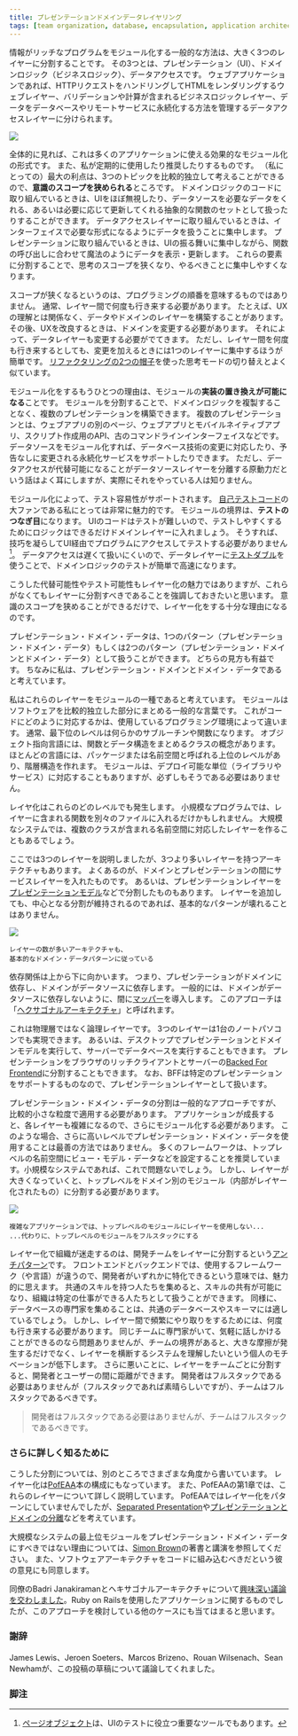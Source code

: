 ```yaml
---
title: プレゼンテーションドメインデータレイヤリング
tags: [team organization, database, encapsulation, application architecture, web development]
---
```


<!-- One of the most common ways to modularize an information-rich program 
 !-- is to separate it into three broad layers: presentation (UI), domain logic (aka business logic), and data access.  -->
<!-- So you often see web applications divided into a web layer 
 !-- 	that knows about handling HTTP requests and rendering HTML, 
 !-- 	a business logic layer that contains validations and calculations, 
 !-- 	and a data access layer that sorts out how to manage persistent data in a database or remote services. -->

情報がリッチなプログラムをモジュール化する一般的な方法は、大きく3つのレイヤーに分割することです。
その3つとは、プレゼンテーション（UI）、ドメインロジック（ビジネスロジック）、データアクセスです。
ウェブアプリケーションであれば、HTTPリクエストをハンドリングしてHTMLをレンダリングするウェブレイヤー、バリデーションや計算が含まれるビジネスロジックレイヤー、データをデータベースやリモートサービスに永続化する方法を管理するデータアクセスレイヤーに分けられます。


![](https://martinfowler.com/bliki/images/presentationDomainDataLayering/all_basic.png)


<!-- On the whole 
 !-- 	I've found this to be an effective form of modularization for many applications 
 !-- 	and one that I regularly use and encourage.  -->
<!-- It's biggest advantage (for me) is 
 !-- 	that it allows me to reduce the scope of my attention
 !-- 	by allowing me to think about the three topics relatively independently.  -->
<!-- When I'm working on domain logic code I can mostly ignore the UI 
 !-- 	and treat any interaction with data sources 
 !-- 	as an abstract set of functions 
 !-- 		that give me the data I need and update it as I wish. -->
<!-- When I'm working on the data access layer 
 !-- 	I focus on the details of wrangling the data into the form required by my interface.  -->
<!-- When I'm working on the presentation I can focus on the UI behavior, 
 !-- 	treating any data to display or update as magically appearing by function calls.  -->
<!-- By separating these elements I narrow the scope of my thinking in each piece, 
 !-- 	which makes it easier for me to follow what I need to do. -->

全体的に見れば、これは多くのアプリケーションに使える効果的なモジュール化の形式です。
また、私が定期的に使用したり推奨したりするものです。
（私にとっての）最大の利点は、3つのトピックを比較的独立して考えることができるので、**意識のスコープを狭められる**ところです。
ドメインロジックのコードに取り組んでいるときは、UIをほぼ無視したり、データソースを必要なデータをくれる、あるいは必要に応じて更新してくれる抽象的な関数のセットとして扱ったりすることができます。
データアクセスレイヤーに取り組んでいるときは、インターフェイスで必要な形式になるようにデータを扱うことに集中します。
プレゼンテーションに取り組んでいるときは、UIの振る舞いに集中しながら、関数の呼び出しに合わせて魔法のようにデータを表示・更新します。
これらの要素に分割することで、思考のスコープを狭くなり、やるべきことに集中しやすくなります。

<!-- This narrowing of scope doesn't imply any sequence to programming them  -->
<!-- - I usually find I need to iterate between the layers.  -->
<!-- I might build the data and domain layers off my initial understanding of the UX, but when refining the UX I need to change the domain which necessitates a change to the data layer. -->
<!-- But even with that kind of cross-layer iteration, 
 !-- I find it easier to focus on one layer at a time as I make changes.  -->
<!-- It's similar to the switching of thinking modes you get with refactoring's two hats. -->

スコープが狭くなるというのは、プログラミングの順番を意味するものではありません。
通常、レイヤー間で何度も行き来する必要があります。
たとえば、UXの理解とは関係なく、データやドメインのレイヤーを構築することがあります。
その後、UXを改良するときは、ドメインを変更する必要があります。
それによって、データレイヤーも変更する必要がでてきます。
ただし、レイヤー間を何度も行き来するとしても、変更を加えるときには1つのレイヤーに集中するほうが簡単です。
[リファクタリングの2つの帽子](https://martinfowler.com/articles/workflowsOfRefactoring/#2hats)を使った思考モードの切り替えとよく似ています。

<!-- Another reason to modularize is  -->
<!-- to allow me to substitute different implementations of modules.  -->
<!-- This separation allows me to build multiple presentations on top of the same domain logic
 !-- 	without duplicating it.  -->
<!-- Multiple presentations could be separate pages in a web app, 
 !-- 	having a web app plus mobile native apps, 
 !-- 	an API for scripting purposes, 
 !-- 	or even an old fashioned command line interface.  -->
<!-- Modularizing the data source allows me
 !-- 	to cope gracefully with a change in database technology, 
 !-- 	or to support services for persistence that may change with little notice.  -->
<!-- However I have to mention that while I often hear about data access substitution being a driver for separating the data source layer, 
 !-- 	I rarely hear of someone actually doing it. -->

モジュール化をするもうひとつの理由は、モジュールの**実装の置き換えが可能になる**ことです。
モジュールを分割することで、ドメインロジックを複製することなく、複数のプレゼンテーションを構築できます。
複数のプレゼンテーションとは、ウェブアプリの別のページ、ウェブアプリとモバイルネイティブアプリ、スクリプト作成用のAPI、古のコマンドラインインターフェイスなどです。
データソースをモジュール化すれば、データベース技術の変更に対応したり、予告なしに変更される永続化サービスをサポートしたりできます。
ただし、データアクセスが代替可能になることがデータソースレイヤーを分離する原動力だという話はよく耳にしますが、実際にそれをやっている人は知りません。

<!-- Modularity also supports testability, which naturally appeals to me as a big fan of SelfTestingCode.  -->
<!-- Module boundaries expose seams that are good affordance for testing. UI code is often tricky to test, so it's good to get as much logic as you can into a domain layer 
 !-- 	which is easily tested without having to do gymnastics to access the program through a UI [1]. 
 !-- Data access is often slow and awkward, 
 !-- so using TestDoubles around the data layer often makes 
 !-- 	domain logic testing much easier and responsive. -->

モジュール化によって、テスト容易性がサポートされます。
[自己テストコード](/SelfTestingCode)の大ファンである私にとっては非常に魅力的です。
モジュールの境界は、**テストのつなぎ目**になります。
UIのコードはテストが難しいので、テストしやすくするためにロジックはできるだけドメインレイヤーに入れましょう。
そうすれば、技巧を凝らしてUI経由でプログラムにアクセスしてテストする必要がありません[^1]。
データアクセスは遅くて扱いにくいので、データレイヤーに[テストダブル](/TestDouble)を使うことで、ドメインロジックのテストが簡単で高速になります。


<!-- While substitutability and testability are certainly benefits of this layering, I must stress that even without either of these reasons 
 !-- 	I would still divide into layers like this.  -->
<!-- The reduced scope of attention reason is sufficient on its own. -->

こうした代替可能性やテスト可能性もレイヤー化の魅力ではありますが、これらがなくてもレイヤーに分割すべきであることを強調しておきたいと思います。
意識のスコープを狭めることができるだけで、レイヤー化をする十分な理由になるのです。

<!-- When talking about this we can either look at it as one pattern (presentation-domain-data) or split it into two patterns (presentation-domain, and domain-data). Both points of view are useful - I think of presentation-domain-data as a composite of presentation-domain and domain-data. -->

プレゼンテーション・ドメイン・データは、1つのパターン（プレゼンテーション・ドメイン・データ）もしくは2つのパターン（プレゼンテーション・ドメインとドメイン・データ）として扱うことができます。
どちらの見方も有益です。
ちなみに私は、プレゼンテーション・ドメインとドメイン・データであると考えています。

<!-- I consider these layers to be a form of module,  -->
<!-- which is a generic word I use for how we clump our software 
 !-- into relatively independent pieces. -->
<!-- Exactly how this corresponds to code depends on the programming environment we're in.  -->
<!-- Usually the lowest level is some form of subroutine or function.  -->
<!-- An object-oriented language will have a notion of class that collects functions and data structure.  -->
<!-- Most languages have some form of higher level called packages or namespaces,
 !-- which often can be formed into a hierarchy.  -->
<!-- Modules may correspond to separately deployable units: 
 !-- 	libraries, or services, but they don't have to. -->
私はこれらのレイヤーをモジュールの一種であると考えています。
モジュールはソフトウェアを比較的独立した部分にまとめる一般的な言葉です。
これがコードにどのように対応するかは、使用しているプログラミング環境によって違います。
通常、最下位のレベルは何らかのサブルーチンや関数になります。
オブジェクト指向言語には、関数とデータ構造をまとめるクラスの概念があります。
ほとんどの言語には、パッケージまたは名前空間と呼ばれる上位のレベルがあり、階層構造を作れます。
モジュールは、デプロイ可能な単位（ライブラリやサービス）に対応することもありますが、必ずしもそうである必要はありません。


<!-- Layering can occur at any of these levels.  -->
<!-- A small program may just put separate functions for the layers into different files. 
 !-- A larger system may have layers corresponding to namespaces with many classes in each. -->

レイヤ化はこれらのどのレベルでも発生します。
小規模なプログラムでは、レイヤーに含まれる関数を別々のファイルに入れるだけかもしれません。
大規模なシステムでは、複数のクラスが含まれる名前空間に対応したレイヤーを作ることもあるでしょう。

<!-- I've mentioned three layers here, but it's common to see architectures with more than three layers. 
 !-- A common variation is to put a service layer between the domain and presentation,  -->
<!-- or to split the presentation layer into separate layers with something 
 !-- like Presentation Model.  -->
<!-- I don't find that more layers breaks the essential pattern, 
 !-- 	since the core separations still remain. -->
ここでは3つのレイヤーを説明しましたが、3つより多いレイヤーを持つアーキテクチャもあります。
よくあるのが、ドメインとプレゼンテーションの間にサービスレイヤーを入れたものです。
あるいは、プレゼンテーションレイヤーを[プレゼンテーションモデル](https://martinfowler.com/eaaDev/PresentationModel.html)などで分割したものもあります。
レイヤーを追加しても、中心となる分割が維持されるのであれば、基本的なパターンが壊れることはありません。

![](https://martinfowler.com/bliki/images/presentationDomainDataLayering/all_more.png)

```
レイヤーの数が多いアーキテクチャも、
基本的なドメイン・データパターンに従っている
```

<!-- The dependencies generally run from top to bottom through the layer stack: 
 !-- 	presentation depends on the domain, which then depends on the data source.  -->
<!-- A common variation is to arrange things 
 !-- 	so that the domain does not depend on its data sources 
 !-- 	by introducing a mapper between the domain and data source layers. This approach is often referred to as a Hexagonal Architecture. -->

依存関係は上から下に向かいます。
つまり、プレゼンテーションがドメインに依存し、ドメインがデータソースに依存します。
一般的には、ドメインがデータソースに依存しないように、間に[マッパー](/pofeaa/Mapper/)を導入します。
このアプローチは「[ヘクサゴナルアーキテクチャ](http://alistair.cockburn.us/Hexagonal+architecture)」と呼ばれます。

<!-- These layers are logical layers not physical tiers. -->
<!-- I can run all three layers on my laptop,  -->
<!-- I can run the presentation and domain model in a desktop with a database on a server,  -->
<!-- I can split the presentation with a rich client in the browser and a 
 !-- 	Backed For Frontend on the server.  -->
<!-- In that case I treat the BFF as a presentation layer 
 !-- 	as it's focused on supporting a particular presentation option. -->
これは物理層ではなく論理レイヤーです。
3つのレイヤーは1台のノートパソコンでも実現できます。
あるいは、デスクトップでプレゼンテーションとドメインモデルを実行して、サーバーでデータベースを実行することもできます。
プレゼンテーションをブラウザのリッチクライアントとサーバーの[Backed For Frontend](https://samnewman.io/patterns/architectural/bff/)に分割することもできます。
なお、BFFは特定のプレゼンテーションをサポートするものなので、プレゼンテーションレイヤーとして扱います。

<!-- Although presentation-domain-data separation is a common approach, 
 !-- it should only be applied at a relatively small granularity.  -->
<!-- As an application grows, each layer can get sufficiently complex on its own 
 !-- 	that you need to modularize further.  -->
<!-- When this happens 
 !-- 	it's usually not best to use presentation-domain-data as the higher level of modules.  -->
<!-- Often frameworks encourage you to have something like 
 !-- 	view-model-data as the top level namespaces;  -->
<!-- that's OK for smaller systems, but once any of these layers gets too big 
 !-- you should split your top level into domain oriented modules which are internally layered. -->
プレゼンテーション・ドメイン・データの分割は一般的なアプローチですが、
比較的小さな粒度で適用する必要があります。
アプリケーションが成長すると、各レイヤーも複雑になるので、さらにモジュール化する必要があります。
このような場合、さらに高いレベルでプレゼンテーション・ドメイン・データを使用することは最善の方法ではありません。
多くのフレームワークは、トップレベルの名前空間にビュー・モデル・データなどを設定することを推奨しています。小規模なシステムであれば、これで問題ないでしょう。
しかし、レイヤーが大きくなっていくと、トップレベルをドメイン別のモジュール（内部がレイヤー化されたもの）に分割する必要があります。

![](https://martinfowler.com/bliki/images/presentationDomainDataLayering/all_top.png)

```
複雑なアプリケーションでは、トップレベルのモジュールにレイヤーを使用しない...
...代わりに、トップレベルのモジュールをフルスタックにする
```


<!-- One common way I've seen this layering lead organizations astray 
 !-- 	is the AntiPattern of separating development teams by these layers.  -->
<!-- This looks appealing 
 !-- 	because front-end and back-end development require different frameworks (or even languages) 
 !-- 	making it easy for developers 
 !-- 	to specialize in one or the other.  -->
<!-- Putting those people with common skills together 
 !-- supports skill sharing and 
 !-- allows the organization to treat the team
 !-- 	as a provider of a single, well-delineated type of work.  -->
<!-- In the same way, 
 !-- 	putting all the database specialists together fits in with 
 !-- 	the common centralization of databases and schemas.  -->
<!-- But the rich interplay between these layers 
 !-- 	necessitates frequent swapping between them.  -->
<!-- This isn't too hard when you have specialists in the same team 
 !-- 	who can casually collaborate,  -->
<!-- but team boundaries add considerable friction, as well as reducing an individual's motivation to develop the important cross-layer understanding of a system.  -->
<!-- Worse, separating the layers into teams adds distance between developers and users.  -->
<!-- Developers don't have to be full-stack (although that is laudable) but teams should be. -->

レイヤー化で組織が迷走するのは、開発チームをレイヤーに分割するという[アンチパターン](/AntiPattern)です。
フロントエンドとバックエンドでは、使用するフレームワーク（や言語）が違うので、開発者がいずれかに特化できるという意味では、魅力的に思えます。
共通のスキルを持つ人たちを集めると、スキルの共有が可能になり、組織は特定の仕事ができる人たちとして扱うことができます。
同様に、データベースの専門家を集めることは、共通のデータベースやスキーマには適しているでしょう。
しかし、レイヤー間で頻繁にやり取りをするためには、何度も行き来する必要があります。
同じチームに専門家がいて、気軽に話しかけることができるのなら問題ありませんが、チームの境界があると、大きな摩擦が発生するだけでなく、レイヤーを横断するシステムを理解したいという個人のモチベーションが低下します。
さらに悪いことに、レイヤーをチームごとに分割すると、開発者とユーザーの間に距離ができます。
開発者はフルスタックである必要はありませんが（フルスタックであれば素晴らしいですが）、チームはフルスタックであるべきです。

<!-- Developers don't have to be full-stack but teams should be. -->
> 開発者はフルスタックである必要はありませんが、チームはフルスタックであるべきです。


<!-- ### Further Reading -->
### さらに詳しく知るために

<!-- I've written about this separation from a number of different angles elsewhere.  -->
<!-- This layering drives the structure of P of EAA 
 !-- 	and chapter 1 of that book talks more about this layering.  -->
<!-- I didn't make this layering a pattern in its own right in that book  -->
<!-- but have toyed with that territory with Separated Presentation and PresentationDomainSeparation. -->

こうした分割については、別のところでさまざまな角度から書いています。
レイヤー化は[PofEAA](https://martinfowler.com/books/eaa.html)本の構成にもなっています。
また、PofEAAの第1章では、これらのレイヤーについて詳しく説明しています。
PofEAAではレイヤー化をパターンにしていませんでしたが、[Separated Presentation](https://martinfowler.com/eaaDev/SeparatedPresentation.html)や[プレゼンテーションとドメインの分離](/PresentationDomainSeparation)などを考えています。

<!-- For more on why presentation-domain-data shouldn't be the highest level modules in a larger system, take a look at the writing and speaking of Simon Brown.  -->
<!-- I also agree with him that software architecture should be embedded in code. -->

大規模なシステムの最上位モジュールをプレゼンテーション・ドメイン・データにすべきではない理由については、[Simon Brown](https://simonbrown.je/)の著書と講演を参照してください。
また、ソフトウェアアーキテクチャをコードに組み込むべきだという彼の意見にも同意します。

<!-- I had a fascinating discussion with my colleague Badri Janakiraman about the nature of hexagonal architectures.  -->
<!-- The context was mostly around applications using Ruby on Rails, but much of the thinking applies to other cases when you may be considering this approach. -->

同僚のBadri Janakiramanとヘキサゴナルアーキテクチャについて[興味深い議論を交わしました](https://martinfowler.com/articles/badri-hexagonal/)。Ruby on Railsを使用したアプリケーションに関するものでしたが、このアプローチを検討している他のケースにも当てはまると思います。

<!-- ## Acknowledgements -->
### 謝辞

<!-- James Lewis, Jeroen Soeters, Marcos Brizeno, Rouan Wilsenach, and Sean Newham discussed drafts of this post with me. -->
James Lewis、Jeroen Soeters、Marcos Brizeno、Rouan Wilsenach、Sean Newhamが、この投稿の草稿について議論してくれました。

<!-- Notes -->
### 脚注

<!-- 1: A PageObject is also an important tool to help testing around UIs. -->
[^1]: [ページオブジェクト](/PageObject)は、UIのテストに役立つ重要なツールでもあります。
